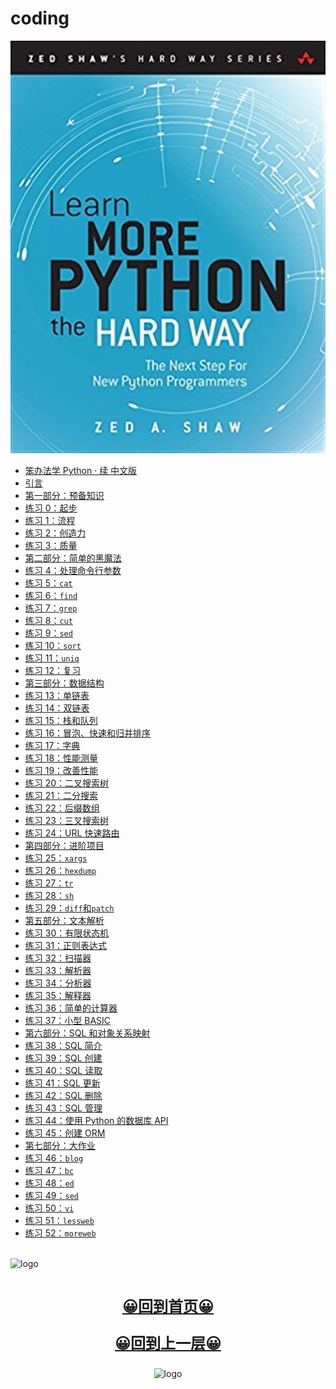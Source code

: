 # coding
<img  src='cover.jpg' width="600" alt="logo">

- [笨办法学 Python · 续 中文版](READ_ME.md)
- [引言](intro.md)
- [第一部分：预备知识](part1.md)
- [练习 0：起步](ex0.md)
- [练习 1：流程](ex1.md)
- [练习 2：创造力](ex2.md)
- [练习 3：质量](ex3.md)
- [第二部分：简单的黑魔法](part2.md)
- [练习 4：处理命令行参数](ex4.md)
- [练习 5：`cat`](ex5.md)
- [练习 6：`find`](ex6.md)
- [练习 7：`grep`](ex7.md)
- [练习 8：`cut`](ex8.md)
- [练习 9：`sed`](ex9.md)
- [练习 10：`sort`](ex10.md)
- [练习 11：`uniq`](ex11.md)
- [练习 12：复习](ex12.md)
- [第三部分：数据结构](part3.md)
- [练习 13：单链表](ex13.md)
- [练习 14：双链表](ex14.md)
- [练习 15：栈和队列](ex15.md)
- [练习 16：冒泡、快速和归并排序](ex16.md)
- [练习 17：字典](ex17.md)
- [练习 18：性能测量](ex18.md)
- [练习 19：改善性能](ex19.md)
- [练习 20：二叉搜索树](ex20.md)
- [练习 21：二分搜索](ex21.md)
- [练习 22：后缀数组](ex22.md)
- [练习 23：三叉搜索树](ex23.md)
- [练习 24：URL 快速路由](ex24.md)
- [第四部分：进阶项目](part4.md)
- [练习 25：`xargs`](ex25.md)
- [练习 26：`hexdump`](ex26.md)
- [练习 27：`tr`](ex27.md)
- [练习 28：`sh`](ex28.md)
- [练习 29：`diff`和`patch`](ex29.md)
- [第五部分：文本解析](part5.md)
- [练习 30：有限状态机](ex30.md)
- [练习 31：正则表达式](ex31.md)
- [练习 32：扫描器](ex32.md)
- [练习 33：解析器](ex33.md)
- [练习 34：分析器](ex34.md)
- [练习 35：解释器](ex35.md)
- [练习 36：简单的计算器](ex36.md)
- [练习 37：小型 BASIC](ex37.md)
- [第六部分：SQL 和对象关系映射](part6.md)
- [练习 38：SQL 简介](ex38.md)
- [练习 39：SQL 创建](ex39.md)
- [练习 40：SQL 读取](ex40.md)
- [练习 41：SQL 更新](ex41.md)
- [练习 42：SQL 删除](ex42.md)
- [练习 43：SQL 管理](ex43.md)
- [练习 44：使用 Python 的数据库 API](ex44.md)
- [练习 45：创建 ORM](ex45.md)
- [第七部分：大作业](part7.md)
- [练习 46：`blog`](ex46.md)
- [练习 47：`bc`](ex47.md)
- [练习 48：`ed`](ex48.md)
- [练习 49：`sed`](ex49.md)
- [练习 50：`vi`](ex50.md)
- [练习 51：`lessweb`](ex51.md)
- [练习 52：`moreweb`](ex52.md)


<br />
<img  src='/img/bjkb.PNG' width="600" alt="logo">
<br />
<br />
<div align="center">
<a href="/index.html"><p style="font-size:24px"><b>&#128512;回到首页&#128512;</b></p></a>
<a href="../index.html"><p style="font-size:24px"><b>&#128512;回到上一层&#128512;</b></p></a>
<img  src='/img/01.jpeg' width="600" alt="logo" />
</div>
<br />
<br />
